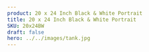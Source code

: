 ```yaml
---
product: 20 x 24 Inch Black & White Portrait
title: 20 x 24 Inch Black & White Portrait
SKU: 20x24BW
draft: false
hero: ../../images/tank.jpg
---
```

